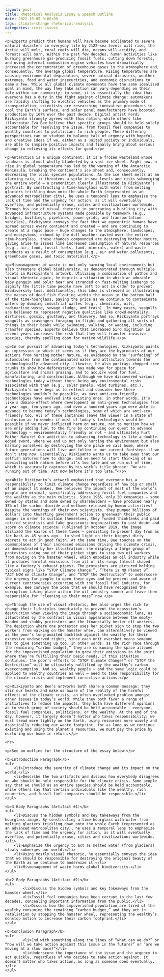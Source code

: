 ```yaml
---
layout: post
title: Rhetorical Analysis Essay & Speech Outline
date: 2022-10-05 0:00:00
tags: climate-change rhetorical-analysis
categories: civic-issues
---
```


<div>

    <p>Experts predict that humans will have become acclimated to severe natural disasters in everyday life by 2122—sea levels will rise, the Arctic will melt, coral reefs will die, oceans will acidify, and forests will burn. Within the past few decades, human activities like burning greenhouse gas-producing fossil fuels, cutting down forests, and using internal combustion engine vehicles have dramatically increased the concentration of greenhouse gases in the atmosphere and, consequently, the average global temperature. Rising temperatures are causing environmental degradation, severe natural disasters, weather extremes, food and water insecurities, and economic disruptions to name a few. While all global climate movements have the same idealized goal in mind, the way they take action can vary depending on their role within our community; to some, it is essentially the idea that everyone has a duty in the fight against climate change: automakers are rapidly shifting to electric vehicles as the primary mode of transportation, scientists are researching innovative procedures to cool the Earth’s surface, and solar panel manufacturers have boosted production by 167% over the past decade. Digital artist Ferdi Rizkiyanto strongly agrees with this notion, while others like illustrator Eva Bee believe that specific groups should be held solely accountable for resolving the issue, from fossil fuel companies to wealthy countries to politicians to rich people. These differing perspectives can be studied to balance talk of urgency with hopeful and creative ideas if we, either as a united society or individuals, are able to inspire positive impacts and finally bring about serious change in relieving its effects for good.</p>

    <p>Antarctica is a unique continent: it is a frozen wasteland whose landmass is almost wholly blanketed by a vast ice sheet. Right now, a rise in global temperature has led to the warming of the Antarctic Peninsula, breaking the continent’s ice sheet and, consequently, decreasing the local species populations. As the ice sheet melts at an alarming rate, it threatens a spike in sea levels and risks submerging the entire world — a premonition clearly illustrated in Rizkiyanto’s portrait. By constructing a time-hourglass with water from melting glaciers trickling down onto the whole Earth (represented as an advanced metropolitan city), he uses a temporal lens to emphasize the lack of time and the urgency for action, as it will eventually overflow, and potentially erase, cities and civilizations worldwide. Through his use of visual rhetoric in portraying a bustling city with advanced infrastructure systems made possible by teamwork (e.g., bridges, buildings, pipelines, power grids, and transportation vehicles), Rizkiyanto conveys the fact that we egocentric humans have spread across every continent and created — and are continuing to create at a rapid pace — huge changes to the atmosphere, landscapes, and ecosystems; echoed by the dull weather casted over the entire time-hourglass, these changes compounded are destroying Mother Nature, giving arise to issues like increased consumption of natural resources (e.g., air, food, fossil fuels, land, minerals, water) and waste products as a result of consumption (e.g., air and water pollutants, greenhouse gases, and toxic materials).</p>

    <p>Mismanagement of waste is not only harming local environments but also threatens global biodiversity, as demonstrated through multiple facets in Rizkiyanto’s artwork. Utilizing a combination of pathos and visual rhetoric again, he depicts a situation in which an adorable baby penguin and polar bear are stranded on fast-melting icebergs to signify the little time people have left to act in order to prevent biodiversity loss. Additionally, this idea is stressed in illustrating the masses of dead fish floating within the ocean in the bottom half of the time-hourglass, paying the price as we continue to contaminate waters by dumping industrial wastes (e.g., chemicals, oils, radioactive waste, sewage sludge, and trash). In many cases, seagulls are believed to represent negative qualities like crowd-mentality, dirtiness, gossip, gluttony, and thievery. And so, Rizkiyanto portrays seagulls as scavengers foraging in flight and gathering all sorts of things in their beaks while swimming, walking, or wading, including transfer species. Experts believe that increased bird migration in recent years increases the risk that they will transfer invasive species, thereby spelling doom for native wildlife.</p>

    <p>In our pursuit of advancing today’s technologies, Rizkiyanto paints an impression in which it seems as if they are the byproducts of our actions from hurting Mother Nature, as evidenced by the “surfacing” of automobiles from the contaminated water and attraction towards the technologically advanced city. Likewise, he also portrays chopped tree trunks to show how deforestation has made way for space for agriculture and animal grazing, and to acquire wood for fuel, manufacturing, and construction. Although we have discovered various technologies today without there being any environmental risks associated with them (e.g., solar panels, wind turbines, etc.), Rizkiyanto’s work begs us to reflect and consider how these technologies wouldn’t be possible, as past anti-eco-friendly technologies have evolved into existing ones; in other words, it’s like a domino-effect where development on anti-green technologies from a year ago, ten years ago, and even a hundred years ago were able to advance to become today’s technologies, some of which are anti-eco-friendly too. All of these instances leave the viewer in a state of confusion as to wonder if most of today’s technologies would be possible if we never inflicted harm on nature, not to mention how we are only adding fuel to the fire by continuing our quest to advance technology — environmentally friendly or not — and ultimately hurt Mother Nature! Our addiction to advancing technology is like a double-edged sword, where we end up not only hurting the environment but also harming ourselves by destroying the one place we call home, where future generations will live and follow in our current footsteps if we don’t stop now. Essentially, Rizkiyanto wants us to take away that our selfish natures have to change, and we need to start thinking of us coexisting with nature before it’s too late and we run out of time, which is accurately captured by his work’s title phrase: “We are running out of time. Act now before it’s too late.”</p>

    <p>While Rizkiyanto’s artwork emphasized that everyone has a responsibility to limit climate change regardless of how big or small of an impact it makes, Bee believes the impact of most of the world’s people are minimal, specifically addressing fossil fuel companies and the wealthy as the main culprits. Since 1965, only 20 companies — some owned by states and some owned by shareholders — have produced nearly 35% of the carbon dioxide and methane released by human activities! Despite the warnings of their own scientists, they pumped billions of dollars into thwarting government action to greenwash their public image; in order to sustain themselves, they funded thinktanks and paid retired scientists and fake grassroots organizations to cast doubt and scorn on climate science! Published in October 2019, the image utilized the kairos of these times — persisting to present day from as far back as 45 years ago — to shed light on their biggest dirty secrets to act in good faith. At the same time, Bee touches on the commonplaces of their increased emissions driving the climate crisis, as demonstrated by her illustration: she displays a large group of protestors using one of their picket signs to stop two oil workers from moving on the hamster wheel, which embodies an oil industry while it produces harmful emissions from all of its rungs (almost shaped like a factory’s exhaust pipes). The protestors are pictured holding typical signs like “STOP Climate Change!”, “There is NO Planet B”, “ACT NOW on Climate Change”, and “STOP the Destruction” to underscore the urgency for people to open their eyes and be present and aware of current controversies occurring with the fossil fuel industry, for example. Bee conveys the idea that we should have recognized the corruption taking place within the oil industry sooner and leave them responsible for “cleaning up their mess” now.</p>

    <p>Through the use of visual rhetoric, Bee also urges the rich to change their lifestyles immediately to prevent the ecosystem’s destruction when viewing the image through a socioeconomic lens, as illustrated by the contrast in visual appearance between the empty-handed and shabby protestors and the financially better off workers. The depiction where one protestor uses her picket sign to stop the two workers from walking on the hamster wheel can alternatively be viewed as the poor’s long-awaited backlash against the wealthy for their excessive undeserved rights, since each unit overshot means someone has to give something up too. In other words, as the rich race through the remaining “carbon budget,” they are consuming the space allowed for the impoverished population to grow their emissions to the point where they’re fulfilling their basic needs. If this situation continues, the poor’s efforts to “STOP Climate Change!” or “STOP the Destruction” will be ultimately nullified by the wealthy’s carbon overconsumption. And so, wealthy people — and the same logic could be applied to wealthy countries as well — need to take responsibility for the climate crisis and implement corrective actions.</p>

    <p>Rizkiyanto and Bee’s artworks both share a common message: they stir our hearts and make us aware of the reality of the harmful effects of the climate crisis, an often-overlooked problem amongst other issues in today’s world. While they both favor a range of initiatives to reduce the impacts, they both have different opinions as to which group of society should be held accountable — everyone, fossil fuel companies, politicians, or the wealthy. At the end of the day, however, it largely doesn’t matter who takes responsibility; we must tread more lightly on the Earth, using resources more wisely and drastically reducing our waste footprint, for as long as we continue existing and using the planet’s resources, we must pay the price by nurturing our home in return.</p>

    <hr>

    <p>See an outline for the structure of the essay below!</p>

    <b>Introduction Paragraph</b>
    <ul>
        <li>Introduce the severity of climate change and its impact on the world.</li>
        <li>Describe the two artifacts and discuss how everybody disagrees on who should be held responsible for the climate crisis. Some people say that we should as an entire species should be held accountable, while others say that certain individuals like the wealthy, rich countries, and fossil-fuel companies should be responsible.</li>
    </ul>

    <b>3 Body Paragraphs (Artifact #1)</b>
    <ul>
        <li>Discuss the hidden symbols and key takeaways from the hourglass image. By constructing a time-hourglass with water from melting glaciers trickling down onto the whole Earth (represented as an advanced metropolitan city), he uses a temporal lens to emphasize the lack of time and the urgency for action, as it will eventually overflow, and potentially erase, cities and civilizations worldwide.</li>
        <li>Emphasize the urgency to act as melted water (from glaciers) slowly submerges our world.</li>
        <li>Using mostly visual rhetoric, he essentially conveys the idea that we should be responsible for destroying the original beauty of the Earth as we continue to modernize it.</li>
        <li>Mismanagement of waste harms global biodiversity.</li>
    </ul>

    <b>2 Body Paragraphs (Artifact #2)</b>
    <ul>
            <li>Discuss the hidden symbols and key takeaways from the hamster wheel.</li>
            <li>Fossil fuel companies have been corrupt in the last few decades, concealing important information from the public.</li>
            <li>Discuss how the impoverished population are tired of the wealthy consuming the remaining “carbon budget,” and they act in retaliation by stopping the hamster wheel, representing the wealthy’s nonstop motion to increase their carbon footprint.</li>
    </ul>

    <b>Conclusion Paragraph</b>
    <ul>
            <li>End with something along the lines of “what can we do?” or “how will we take action against this issue in the future?” or “are we moving at a slow pace?”</li>
            <li>Underscore the importance of the issue and the urgency to act quickly, regardless of who decides to take action against. It doesn’t matter who takes action, as long as someone does eventually.</li>
    </ul>

</div>
